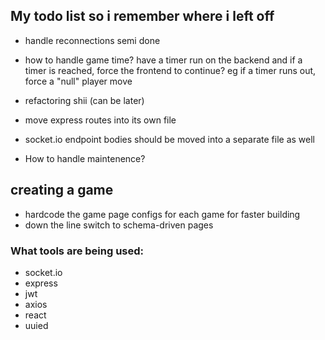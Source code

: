 ## My todo list so i remember where i left off

- handle reconnections semi done
- how to handle game time? have a timer run on the backend and if a timer is reached, force the frontend to continue? eg if a timer runs out, force a "null" player move

- refactoring shii (can be later)
- move express routes into its own file
- socket.io endpoint bodies should be moved into a separate file as well

- How to handle maintenence?

## creating a game

- hardcode the game page configs for each game for faster building
- down the line switch to schema-driven pages

### What tools are being used:

- socket.io
- express
- jwt
- axios
- react
- uuied
